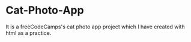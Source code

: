 # Cat-Photo-App
It is a freeCodeCamps's cat photo app project which I have created with html as a practice.
